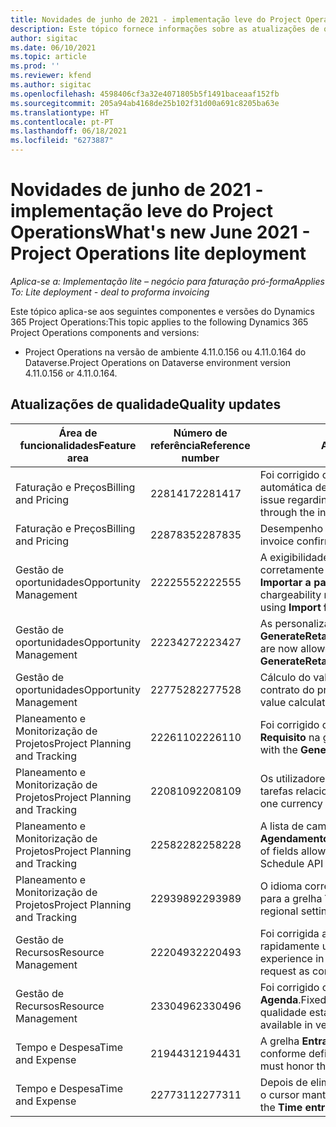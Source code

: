 ```yaml
---
title: Novidades de junho de 2021 - implementação leve do Project Operations
description: Este tópico fornece informações sobre as atualizações de qualidade disponíveis na versão de junho de 2021 da implementação leve do Project Operations.
author: sigitac
ms.date: 06/10/2021
ms.topic: article
ms.prod: ''
ms.reviewer: kfend
ms.author: sigitac
ms.openlocfilehash: 4598406cf3a32e4071805b5f1491baceaaf152fb
ms.sourcegitcommit: 205a94ab4168de25b102f31d00a691c8205ba63e
ms.translationtype: HT
ms.contentlocale: pt-PT
ms.lasthandoff: 06/18/2021
ms.locfileid: "6273887"
---
```

# <a name="whats-new-june-2021---project-operations-lite-deployment"></a><span data-ttu-id="ad153-103">Novidades de junho de 2021 - implementação leve do Project Operations</span><span class="sxs-lookup"><span data-stu-id="ad153-103">What's new June 2021 - Project Operations lite deployment</span></span>

<span data-ttu-id="ad153-104">_Aplica-se a: Implementação lite – negócio para faturação pró-forma_</span><span class="sxs-lookup"><span data-stu-id="ad153-104">_Applies To: Lite deployment - deal to proforma invoicing_</span></span>

<span data-ttu-id="ad153-105">Este tópico aplica-se aos seguintes componentes e versões do Dynamics 365 Project Operations:</span><span class="sxs-lookup"><span data-stu-id="ad153-105">This topic applies to the following Dynamics 365 Project Operations components and versions:</span></span>

  - <span data-ttu-id="ad153-106">Project Operations na versão de ambiente 4.11.0.156 ou 4.11.0.164 do Dataverse.</span><span class="sxs-lookup"><span data-stu-id="ad153-106">Project Operations on Dataverse environment version 4.11.0.156 or 4.11.0.164.</span></span>

## <a name="quality-updates"></a><span data-ttu-id="ad153-107">Atualizações de qualidade</span><span class="sxs-lookup"><span data-stu-id="ad153-107">Quality updates</span></span>

| <span data-ttu-id="ad153-108">**Área de funcionalidades**</span><span class="sxs-lookup"><span data-stu-id="ad153-108">**Feature area**</span></span> | <span data-ttu-id="ad153-109">**Número de referência**</span><span class="sxs-lookup"><span data-stu-id="ad153-109">**Reference number**</span></span> | <span data-ttu-id="ad153-110">**Atualização de qualidade**</span><span class="sxs-lookup"><span data-stu-id="ad153-110">**Quality update**</span></span> |
| --- | --- | --- |
| <span data-ttu-id="ad153-111">Faturação e Preços</span><span class="sxs-lookup"><span data-stu-id="ad153-111">Billing and Pricing</span></span> | <span data-ttu-id="ad153-112">2281417</span><span class="sxs-lookup"><span data-stu-id="ad153-112">2281417</span></span> | <span data-ttu-id="ad153-113">Foi corrigido o problema relativa à falha da ação de criação automática de faturas através da agenda de faturação.</span><span class="sxs-lookup"><span data-stu-id="ad153-113">Fixed the issue regarding the failure of the automatic invoice creation action through the invoice schedule.</span></span> |
| <span data-ttu-id="ad153-114">Faturação e Preços</span><span class="sxs-lookup"><span data-stu-id="ad153-114">Billing and Pricing</span></span> | <span data-ttu-id="ad153-115">2287835</span><span class="sxs-lookup"><span data-stu-id="ad153-115">2287835</span></span> |   <span data-ttu-id="ad153-116">Desempenho melhorado da confirmação de faturas.</span><span class="sxs-lookup"><span data-stu-id="ad153-116">Improved invoice confirmation performance.</span></span> |
| <span data-ttu-id="ad153-117">Gestão de oportunidades</span><span class="sxs-lookup"><span data-stu-id="ad153-117">Opportunity Management</span></span> | <span data-ttu-id="ad153-118">2222555</span><span class="sxs-lookup"><span data-stu-id="ad153-118">2222555</span></span> | <span data-ttu-id="ad153-119">A exigibilidade das estimativas de material tem de ser copiada corretamente para os detalhes da linha de proposta ao utilizar **Importar a partir da Estimativa do Projeto**.</span><span class="sxs-lookup"><span data-stu-id="ad153-119">Material estimates chargeability must be correctly copied to quote line details when using **Import from Project Estimation**.</span></span> |
| <span data-ttu-id="ad153-120">Gestão de oportunidades</span><span class="sxs-lookup"><span data-stu-id="ad153-120">Opportunity Management</span></span> | <span data-ttu-id="ad153-121">2223427</span><span class="sxs-lookup"><span data-stu-id="ad153-121">2223427</span></span> | <span data-ttu-id="ad153-122">As personalizações são agora permitidas para a ação **GenerateRetainersFromRetainerScheduleOptions**.</span><span class="sxs-lookup"><span data-stu-id="ad153-122">Customizations are now allowed for the action, **GenerateRetainersFromRetainerScheduleOptions**.</span></span> |
| <span data-ttu-id="ad153-123">Gestão de oportunidades</span><span class="sxs-lookup"><span data-stu-id="ad153-123">Opportunity Management</span></span> | <span data-ttu-id="ad153-124">2277528</span><span class="sxs-lookup"><span data-stu-id="ad153-124">2277528</span></span> | <span data-ttu-id="ad153-125">Cálculo do valor de marco de faturação fixo para os itens de contrato do projeto com vários clientes.</span><span class="sxs-lookup"><span data-stu-id="ad153-125">Fixed billing milestone value calculation for project contract lines with multiple customers.</span></span> |
| <span data-ttu-id="ad153-126">Planeamento e Monitorização de Projetos</span><span class="sxs-lookup"><span data-stu-id="ad153-126">Project Planning and Tracking</span></span> | <span data-ttu-id="ad153-127">2226110</span><span class="sxs-lookup"><span data-stu-id="ad153-127">2226110</span></span> | <span data-ttu-id="ad153-128">Foi corrigido o problema intermitente com a função **Gerar Requisito** na grelha **Equipa do Projeto**.</span><span class="sxs-lookup"><span data-stu-id="ad153-128">Fixed the intermittent issue with the **Generate Requirement** function in the **Project team** grid.</span></span> |
| <span data-ttu-id="ad153-129">Planeamento e Monitorização de Projetos</span><span class="sxs-lookup"><span data-stu-id="ad153-129">Project Planning and Tracking</span></span> | <span data-ttu-id="ad153-130">2208109</span><span class="sxs-lookup"><span data-stu-id="ad153-130">2208109</span></span> | <span data-ttu-id="ad153-131">Os utilizadores não podem criar um projeto numa moeda com tarefas relacionadas noutra moeda.</span><span class="sxs-lookup"><span data-stu-id="ad153-131">Users can't create a project in one currency with related tasks in another currency.</span></span> |
| <span data-ttu-id="ad153-132">Planeamento e Monitorização de Projetos</span><span class="sxs-lookup"><span data-stu-id="ad153-132">Project Planning and Tracking</span></span> | <span data-ttu-id="ad153-133">2258228</span><span class="sxs-lookup"><span data-stu-id="ad153-133">2258228</span></span> | <span data-ttu-id="ad153-134">A lista de campos permitidos para modificar com entidades **Agendamento** que utilizam a API de Agenda foi atualizada.</span><span class="sxs-lookup"><span data-stu-id="ad153-134">The list of fields allowed to modify with **Scheduling** entities using the Schedule API has been updated.</span></span> |
| <span data-ttu-id="ad153-135">Planeamento e Monitorização de Projetos</span><span class="sxs-lookup"><span data-stu-id="ad153-135">Project Planning and Tracking</span></span> | <span data-ttu-id="ad153-136">2293989</span><span class="sxs-lookup"><span data-stu-id="ad153-136">2293989</span></span> | <span data-ttu-id="ad153-137">O idioma correto e as definições regionais têm de ser transmitidos para a grelha **Tarefas do Projeto**.</span><span class="sxs-lookup"><span data-stu-id="ad153-137">The correct language and regional settings must be passed to the **Project Tasks** grid.</span></span>|
| <span data-ttu-id="ad153-138">Gestão de Recursos</span><span class="sxs-lookup"><span data-stu-id="ad153-138">Resource Management</span></span> | <span data-ttu-id="ad153-139">2220493</span><span class="sxs-lookup"><span data-stu-id="ad153-139">2220493</span></span> | <span data-ttu-id="ad153-140">Foi corrigida a experiência de utilizador na grelha **Tarefa** ao marcar rapidamente um pedido de recurso como concluído.</span><span class="sxs-lookup"><span data-stu-id="ad153-140">Fixed the user experience in the **Task** grid when quickly marking a resource request as complete.</span></span> |
| <span data-ttu-id="ad153-141">Gestão de Recursos</span><span class="sxs-lookup"><span data-stu-id="ad153-141">Resource Management</span></span> | <span data-ttu-id="ad153-142">2330496</span><span class="sxs-lookup"><span data-stu-id="ad153-142">2330496</span></span> | <span data-ttu-id="ad153-143">Foi corrigido o problema de carregamento **Quadro da Agenda**.</span><span class="sxs-lookup"><span data-stu-id="ad153-143">Fixed the **Schedule Board** loading issue.</span></span> <span data-ttu-id="ad153-144">(A atualização da qualidade está disponível na versão 4.11.0.164)</span><span class="sxs-lookup"><span data-stu-id="ad153-144">(Quality update is available in version 4.11.0.164)</span></span> |
| <span data-ttu-id="ad153-145">Tempo e Despesa</span><span class="sxs-lookup"><span data-stu-id="ad153-145">Time and Expense</span></span> | <span data-ttu-id="ad153-146">2194431</span><span class="sxs-lookup"><span data-stu-id="ad153-146">2194431</span></span> | <span data-ttu-id="ad153-147">A grelha **Entrada de hora** tem de respeitar o início da semana conforme definido nas **Definições de sistema**.</span><span class="sxs-lookup"><span data-stu-id="ad153-147">The **Time entry** grid must honor the start of the week as set in the **System settings**.</span></span> |
| <span data-ttu-id="ad153-148">Tempo e Despesa</span><span class="sxs-lookup"><span data-stu-id="ad153-148">Time and Expense</span></span> | <span data-ttu-id="ad153-149">2277311</span><span class="sxs-lookup"><span data-stu-id="ad153-149">2277311</span></span> | <span data-ttu-id="ad153-150">Depois de eliminar o valor numa célula na grelha **Entrada de hora**, o cursor mantém-se na grelha.</span><span class="sxs-lookup"><span data-stu-id="ad153-150">After you delete the value in a cell in the **Time entry** grid, the cursor remains in the grid.</span></span> |
